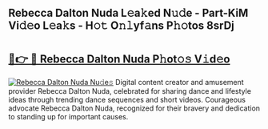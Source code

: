 ## Rebecca Dalton Nuda L𝚎a𝚔ed N𝚞𝚍e - Part-KiM Vi𝚍𝚎o L𝚎a𝚔s - H𝚘𝚝 O𝚗𝚕yf𝚊ns P𝚑𝚘tos 8srDj

# <h2><a href="http://kfbsdh3.oniu.top/?m=Rebecca+Dalton+Nuda">🔗👉 🔴 Rebecca Dalton Nuda P𝚑ot𝚘𝚜 V𝚒d𝚎o</a></h2>

[![Rebecca Dalton Nuda Nu𝚍e𝚜](https://i.imgur.com/0qMVB7G.gif)](http://kfbsdh3.oniu.top/?m=Rebecca+Dalton+Nuda)
Digital content creator and amusement provider Rebecca Dalton Nuda, celebrated for sharing dance and lifestyle ideas through trending dance sequences and short videos. Courageous advocate Rebecca Dalton Nuda, recognized for their bravery and dedication to standing up for important causes.  
